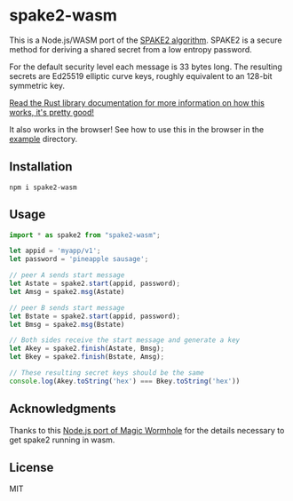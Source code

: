 # spake2-wasm

This is a Node.js/WASM port of the [SPAKE2 algorithm](https://tools.ietf.org/id/draft-irtf-cfrg-spake2-10.html). SPAKE2 is a secure method for deriving a shared secret from a low entropy password.

For the default security level each message is 33 bytes long. The resulting secrets are Ed25519 elliptic curve keys, roughly equivalent to an 128-bit symmetric key.

[Read the Rust library documentation for more information on how this works, it's pretty good!](https://docs.rs/spake2/0.2.0/spake2/)

It also works in the browser! See how to use this in the browser in the [example](/example) directory.

## Installation

```
npm i spake2-wasm
```

## Usage

```js
import * as spake2 from "spake2-wasm";

let appid = 'myapp/v1';
let password = 'pineapple sausage';

// peer A sends start message
let Astate = spake2.start(appid, password);
let Amsg = spake2.msg(Astate)

// peer B sends start message
let Bstate = spake2.start(appid, password);
let Bmsg = spake2.msg(Bstate)

// Both sides receive the start message and generate a key
let Akey = spake2.finish(Astate, Bmsg);
let Bkey = spake2.finish(Bstate, Amsg);

// These resulting secret keys should be the same
console.log(Akey.toString('hex') === Bkey.toString('hex'))
```

## Acknowledgments

Thanks to this [Node.js port of Magic Wormhole](https://github.com/bakkot/magic-wormhole-js) for the details necessary to get spake2 running in wasm.

## License

MIT
